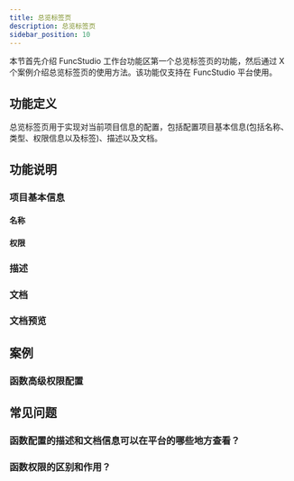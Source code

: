 ```yaml
---
title: 总览标签页
description: 总览标签页
sidebar_position: 10
---
```


本节首先介绍 FuncStudio 工作台功能区第一个总览标签页的功能，然后通过 X 个案例介绍总览标签页的使用方法。该功能仅支持在 FuncStudio 平台使用。

## 功能定义

总览标签页用于实现对当前项目信息的配置，包括配置项目基本信息(包括名称、类型、权限信息以及标签)、描述以及文档。

## 功能说明

### 项目基本信息

#### 名称

#### 权限

### 描述

### 文档

### 文档预览

## 案例

### 函数高级权限配置

## 常见问题

### 函数配置的描述和文档信息可以在平台的哪些地方查看？

### 函数权限的区别和作用？

